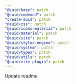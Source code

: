```yaml
---
"@suid/base": patch
"@suid/codemod": patch
"create-suid": patch
"@suid/css": patch
"@suid/icons-material": patch
"@suid/material": patch
"@suid/site": patch
"@suid/styled-engine": patch
"@suid/system": patch
"@suid/types": patch
"@suid/utils": patch
"@suid/vite-plugin": patch
---
```


Update readme
